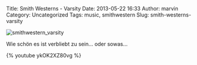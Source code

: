 Title: Smith Westerns - Varsity
Date: 2013-05-22 16:33
Author: marvin
Category: Uncategorized
Tags: music, smithwestern
Slug: smith-westerns-varsity

![smithwestern_varsity]({static}/images/smithwestern_varsity.jpg)

Wie schön es ist verbliebt zu sein... oder sowas...

{% youtube ykOK2XZ80vg %}

